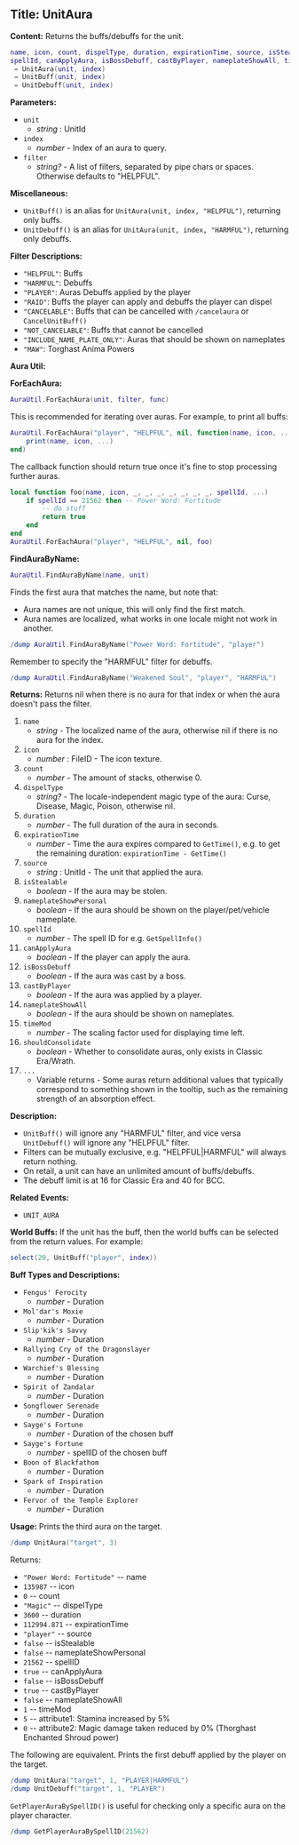 ## Title: UnitAura

**Content:**
Returns the buffs/debuffs for the unit.
```lua
name, icon, count, dispelType, duration, expirationTime, source, isStealable, nameplateShowPersonal,
spellId, canApplyAura, isBossDebuff, castByPlayer, nameplateShowAll, timeMod, ...
 = UnitAura(unit, index)
 = UnitBuff(unit, index)
 = UnitDebuff(unit, index)
```

**Parameters:**
- `unit`
  - *string* : UnitId
- `index`
  - *number* - Index of an aura to query.
- `filter`
  - *string?* - A list of filters, separated by pipe chars or spaces. Otherwise defaults to "HELPFUL".

**Miscellaneous:**
- `UnitBuff()` is an alias for `UnitAura(unit, index, "HELPFUL")`, returning only buffs.
- `UnitDebuff()` is an alias for `UnitAura(unit, index, "HARMFUL")`, returning only debuffs.

**Filter Descriptions:**
- `"HELPFUL"`: Buffs
- `"HARMFUL"`: Debuffs
- `"PLAYER"`: Auras Debuffs applied by the player
- `"RAID"`: Buffs the player can apply and debuffs the player can dispel
- `"CANCELABLE"`: Buffs that can be cancelled with `/cancelaura` or `CancelUnitBuff()`
- `"NOT_CANCELABLE"`: Buffs that cannot be cancelled
- `"INCLUDE_NAME_PLATE_ONLY"`: Auras that should be shown on nameplates
- `"MAW"`: Torghast Anima Powers

**Aura Util:**

**ForEachAura:**
```lua
AuraUtil.ForEachAura(unit, filter, func)
```
This is recommended for iterating over auras. For example, to print all buffs:
```lua
AuraUtil.ForEachAura("player", "HELPFUL", nil, function(name, icon, ...)
    print(name, icon, ...)
end)
```
The callback function should return true once it's fine to stop processing further auras.
```lua
local function foo(name, icon, _, _, _, _, _, _, _, spellId, ...)
    if spellId == 21562 then -- Power Word: Fortitude
        -- do stuff
        return true
    end
end
AuraUtil.ForEachAura("player", "HELPFUL", nil, foo)
```

**FindAuraByName:**
```lua
AuraUtil.FindAuraByName(name, unit)
```
Finds the first aura that matches the name, but note that:
- Aura names are not unique, this will only find the first match.
- Aura names are localized, what works in one locale might not work in another.
```lua
/dump AuraUtil.FindAuraByName("Power Word: Fortitude", "player")
```
Remember to specify the "HARMFUL" filter for debuffs.
```lua
/dump AuraUtil.FindAuraByName("Weakened Soul", "player", "HARMFUL")
```

**Returns:**
Returns nil when there is no aura for that index or when the aura doesn't pass the filter.
1. `name`
   - *string* - The localized name of the aura, otherwise nil if there is no aura for the index.
2. `icon`
   - *number* : FileID - The icon texture.
3. `count`
   - *number* - The amount of stacks, otherwise 0.
4. `dispelType`
   - *string?* - The locale-independent magic type of the aura: Curse, Disease, Magic, Poison, otherwise nil.
5. `duration`
   - *number* - The full duration of the aura in seconds.
6. `expirationTime`
   - *number* - Time the aura expires compared to `GetTime()`, e.g. to get the remaining duration: `expirationTime - GetTime()`
7. `source`
   - *string* : UnitId - The unit that applied the aura.
8. `isStealable`
   - *boolean* - If the aura may be stolen.
9. `nameplateShowPersonal`
   - *boolean* - If the aura should be shown on the player/pet/vehicle nameplate.
10. `spellId`
    - *number* - The spell ID for e.g. `GetSpellInfo()`
11. `canApplyAura`
    - *boolean* - If the player can apply the aura.
12. `isBossDebuff`
    - *boolean* - If the aura was cast by a boss.
13. `castByPlayer`
    - *boolean* - If the aura was applied by a player.
14. `nameplateShowAll`
    - *boolean* - If the aura should be shown on nameplates.
15. `timeMod`
    - *number* - The scaling factor used for displaying time left.
16. `shouldConsolidate`
    - *boolean* - Whether to consolidate auras, only exists in Classic Era/Wrath.
17. `...`
    - Variable returns - Some auras return additional values that typically correspond to something shown in the tooltip, such as the remaining strength of an absorption effect.

**Description:**
- `UnitBuff()` will ignore any "HARMFUL" filter, and vice versa `UnitDebuff()` will ignore any "HELPFUL" filter.
- Filters can be mutually exclusive, e.g. "HELPFUL|HARMFUL" will always return nothing.
- On retail, a unit can have an unlimited amount of buffs/debuffs.
- The debuff limit is at 16 for Classic Era and 40 for BCC.

**Related Events:**
- `UNIT_AURA`

**World Buffs:**
If the unit has the buff, then the world buffs can be selected from the return values. For example:
```lua
select(20, UnitBuff("player", index))
```

**Buff Types and Descriptions:**
- `Fengus' Ferocity`
  - *number* - Duration
- `Mol'dar's Moxie`
  - *number* - Duration
- `Slip'kik's Savvy`
  - *number* - Duration
- `Rallying Cry of the Dragonslayer`
  - *number* - Duration
- `Warchief's Blessing`
  - *number* - Duration
- `Spirit of Zandalar`
  - *number* - Duration
- `Songflower Serenade`
  - *number* - Duration
- `Sayge's Fortune`
  - *number* - Duration of the chosen buff
- `Sayge's Fortune`
  - *number* - spellID of the chosen buff
- `Boon of Blackfathom`
  - *number* - Duration
- `Spark of Inspiration`
  - *number* - Duration
- `Fervor of the Temple Explorer`
  - *number* - Duration

**Usage:**
Prints the third aura on the target.
```lua
/dump UnitAura("target", 3)
```
Returns:
- `"Power Word: Fortitude"` -- name
- `135987` -- icon
- `0` -- count
- `"Magic"` -- dispelType
- `3600` -- duration
- `112994.871` -- expirationTime
- `"player"` -- source
- `false` -- isStealable
- `false` -- nameplateShowPersonal
- `21562` -- spellID
- `true` -- canApplyAura
- `false` -- isBossDebuff
- `true` -- castByPlayer
- `false` -- nameplateShowAll
- `1` -- timeMod
- `5` -- attribute1: Stamina increased by 5%
- `0` -- attribute2: Magic damage taken reduced by 0% (Thorghast Enchanted Shroud power)

The following are equivalent. Prints the first debuff applied by the player on the target.
```lua
/dump UnitAura("target", 1, "PLAYER|HARMFUL")
/dump UnitDebuff("target", 1, "PLAYER")
```

`GetPlayerAuraBySpellID()` is useful for checking only a specific aura on the player character.
```lua
/dump GetPlayerAuraBySpellID(21562)
```